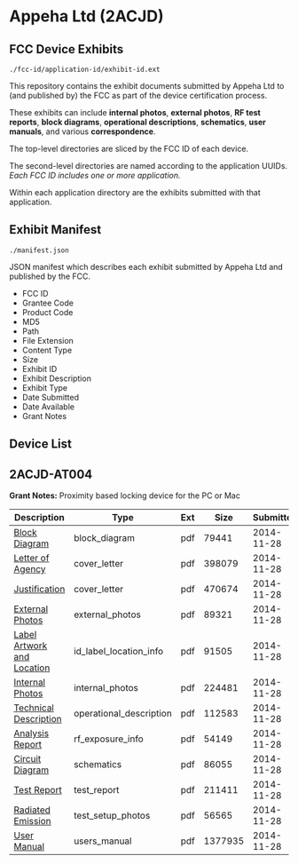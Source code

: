 # Appeha Ltd (2ACJD)
## FCC Device Exhibits

```
./fcc-id/application-id/exhibit-id.ext
```

This repository contains the exhibit documents submitted by Appeha Ltd to (and published by) the FCC as part of the device certification process.

These exhibits can include **internal photos**, **external photos**, **RF test reports**, **block diagrams**, **operational descriptions**, **schematics**, **user manuals**, and various **correspondence**.

The top-level directories are sliced by the FCC ID of each device.

The second-level directories are named according to the application UUIDs. *Each FCC ID includes one or more application.*

Within each application directory are the exhibits submitted with that application. 

## Exhibit Manifest

```
./manifest.json
```

JSON manifest which describes each exhibit submitted by Appeha Ltd and published by the FCC.

- FCC ID
- Grantee Code
- Product Code
- MD5
- Path
- File Extension
- Content Type
- Size
- Exhibit ID
- Exhibit Description
- Exhibit Type
- Date Submitted
- Date Available
- Grant Notes

## Device List
## 2ACJD-AT004
**Grant Notes:** Proximity based locking device for the PC or Mac

| Description | Type | Ext | Size | Submitted | Available |
| ----------- | ---- | --- | ---- | --------- | --------- |
| [Block Diagram](2ACJD-AT004/e2daf2965b25f41079231de8eb09dfee/2457820.pdf) | block_diagram | pdf | 79441 | 2014-11-28 | 2014-11-28 |
| [Letter of Agency](2ACJD-AT004/e2daf2965b25f41079231de8eb09dfee/2457814.pdf) | cover_letter | pdf | 398079 | 2014-11-28 | 2014-11-28 |
| [Justification](2ACJD-AT004/e2daf2965b25f41079231de8eb09dfee/2457825.pdf) | cover_letter | pdf | 470674 | 2014-11-28 | 2014-11-28 |
| [External Photos](2ACJD-AT004/e2daf2965b25f41079231de8eb09dfee/2457816.pdf) | external_photos | pdf | 89321 | 2014-11-28 | 2014-11-28 |
| [Label Artwork and Location](2ACJD-AT004/e2daf2965b25f41079231de8eb09dfee/2457815.pdf) | id_label_location_info | pdf | 91505 | 2014-11-28 | 2014-11-28 |
| [Internal Photos](2ACJD-AT004/e2daf2965b25f41079231de8eb09dfee/2457817.pdf) | internal_photos | pdf | 224481 | 2014-11-28 | 2014-11-28 |
| [Technical Description](2ACJD-AT004/e2daf2965b25f41079231de8eb09dfee/2457819.pdf) | operational_description | pdf | 112583 | 2014-11-28 | 2014-11-28 |
| [Analysis Report](2ACJD-AT004/e2daf2965b25f41079231de8eb09dfee/2457824.pdf) | rf_exposure_info | pdf | 54149 | 2014-11-28 | 2014-11-28 |
| [Circuit Diagram](2ACJD-AT004/e2daf2965b25f41079231de8eb09dfee/2457821.pdf) | schematics | pdf | 86055 | 2014-11-28 | 2014-11-28 |
| [Test Report](2ACJD-AT004/e2daf2965b25f41079231de8eb09dfee/2457822.pdf) | test_report | pdf | 211411 | 2014-11-28 | 2014-11-28 |
| [Radiated Emission](2ACJD-AT004/e2daf2965b25f41079231de8eb09dfee/2457818.pdf) | test_setup_photos | pdf | 56565 | 2014-11-28 | 2014-11-28 |
| [User Manual](2ACJD-AT004/e2daf2965b25f41079231de8eb09dfee/2457823.pdf) | users_manual | pdf | 1377935 | 2014-11-28 | 2014-11-28 |
